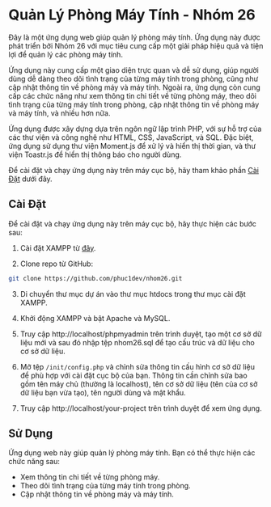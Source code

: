 # Quản Lý Phòng Máy Tính - Nhóm 26

Đây là một ứng dụng web giúp quản lý phòng máy tính. Ứng dụng này được phát triển bởi Nhóm 26 với mục tiêu cung cấp một giải pháp hiệu quả và tiện lợi để quản lý các phòng máy tính.

Ứng dụng này cung cấp một giao diện trực quan và dễ sử dụng, giúp người dùng dễ dàng theo dõi tình trạng của từng máy tính trong phòng, cũng như cập nhật thông tin về phòng máy và máy tính. Ngoài ra, ứng dụng còn cung cấp các chức năng như xem thông tin chi tiết về từng phòng máy, theo dõi tình trạng của từng máy tính trong phòng, cập nhật thông tin về phòng máy và máy tính, và nhiều hơn nữa.

Ứng dụng được xây dựng dựa trên ngôn ngữ lập trình PHP, với sự hỗ trợ của các thư viện và công nghệ như HTML, CSS, JavaScript, và SQL. Đặc biệt, ứng dụng sử dụng thư viện Moment.js để xử lý và hiển thị thời gian, và thư viện Toastr.js để hiển thị thông báo cho người dùng.

Để cài đặt và chạy ứng dụng này trên máy cục bộ, hãy tham khảo phần [Cài Đặt](#cai-dat) dưới đây.

## Cài Đặt[](#cai-dat)
Để cài đặt và chạy ứng dụng này trên máy cục bộ, hãy thực hiện các bước sau:

1. Cài đặt XAMPP từ [đây](https://www.apachefriends.org/index.html).

2. Clone repo từ GitHub:

```sh
git clone https://github.com/phuc1dev/nhom26.git
```

3. Di chuyển thư mục dự án vào thư mục htdocs trong thư mục cài đặt XAMPP.

4. Khởi động XAMPP và bật Apache và MySQL.

5. Truy cập http://localhost/phpmyadmin trên trình duyệt, tạo một cơ sở dữ liệu mới và sau đó nhập tệp nhom26.sql để tạo cấu trúc và dữ liệu cho cơ sở dữ liệu.

6. Mở tệp ```/init/config.php``` và chỉnh sửa thông tin cấu hình cơ sở dữ liệu để phù hợp với cài đặt cục bộ của bạn. Thông tin cần chỉnh sửa bao gồm tên máy chủ (thường là localhost), tên cơ sở dữ liệu (tên của cơ sở dữ liệu bạn vừa tạo), tên người dùng và mật khẩu.

7. Truy cập http://localhost/your-project trên trình duyệt để xem ứng dụng.


## Sử Dụng
Ứng dụng web này giúp quản lý phòng máy tính. Bạn có thể thực hiện các chức năng sau:

 * Xem thông tin chi tiết về từng phòng máy.
 * Theo dõi tình trạng của từng máy tính trong phòng.
 * Cập nhật thông tin về phòng máy và máy tính.
